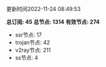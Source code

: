 更新时间2022-11-24 08:49:53

**总订阅: 45**
**总节点: 1314**
**有效节点: 274**
- ssr节点: 17
- trojan节点: 42
- v2ray节点: 211
- ss节点: 4
